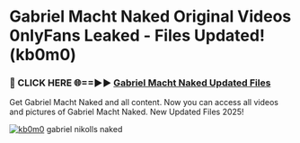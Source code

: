 # Gabriel Macht Naked Original Videos 0nlyFans Leaked - Files Updated! (kb0m0)

<h3>🔴 CLICK HERE 🌐==►► <a href="https://tinyurl.com/yckcrads" rel="nofollow">Gabriel Macht Naked Updated Files</a></h3>

Get Gabriel Macht Naked and all content. Now you can access all videos and pictures of Gabriel Macht Naked. New Updated Files 2025!

[![kb0m0](https://i.imgur.com/hpKpOFt.gif)](https://tinyurl.com/yckcrads)
gabriel nikolls naked